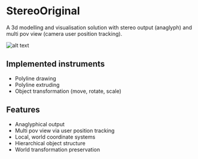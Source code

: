 # StereoOriginal

A 3d modelling and visualisation solution with stereo output (anaglyph) and multi pov view (camera user position tracking).

![alt text](https://github.com/prizrak9/StereoOriginal/blob/dev/mainWindow.PNG?raw=true)

## Implemented instruments
- Polyline drawing
- Polyline extruding
- Object transformation (move, rotate, scale)

## Features
- Anaglyphical output
- Multi pov view via user position tracking
- Local, world coordinate systems
- Hierarchical object structure
- World transformation preservation